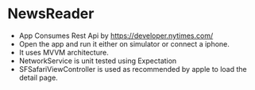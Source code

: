 # NewsReader

- App Consumes Rest Api by https://developer.nytimes.com/
- Open the app and run it either on simulator or connect a iphone.
- It uses MVVM architecture.
- NetworkService is unit tested using Expectation
- SFSafariViewController is used as recommended by apple to load the detail page.
